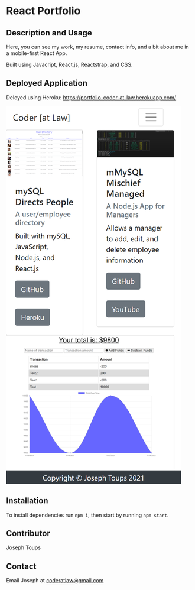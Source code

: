 # React Portfolio 

## Description and Usage
Here, you can see my work, my resume, contact info, and a bit about me in a mobile-first React App.

Built using Javacript, React.js, Reactstrap, and CSS.

## Deployed Application
Deloyed using Heroku: https://portfolio-coder-at-law.herokuapp.com/


![alt text](https://github.com/j-toups/React-Portfolio/blob/main/src/Assets/portfolio_caputre.PNG)



## Installation 
To install dependencies run `npm i`, then start by running `npm start`. 

## Contributor 
Joseph Toups

## Contact
Email Joseph at coderatlaw@gmail.com
